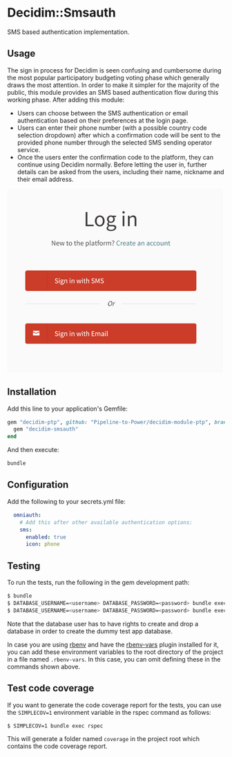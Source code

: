 # Decidim::Smsauth

SMS based authentication implementation.

## Usage

The sign in process for Decidim is seen confusing and cumbersome during the most popular participatory budgeting voting
phase which generally draws the most attention. In order to make it simpler for the majority of the public, this module
provides an SMS based authentication flow during this working phase. After adding this module:

- Users can choose between the SMS authentication or email authentication based on their preferences at the login page.
- Users can enter their phone number (with a possible country code selection dropdown) after which a confirmation code
  will be sent to the provided phone number through the selected SMS sending operator service.
- Once the users enter the confirmation code to the platform, they can continue using Decidim normally. Before letting
  the user in, further details can be asked from the users, including their name, nickname and their email address.

![built-in sms-authentication](docs/smsauthoption.png)

## Installation

Add this line to your application's Gemfile:

```ruby
gem "decidim-ptp", github: "Pipeline-to-Power/decidim-module-ptp", branch: "release/0.26-stable" do
  gem "decidim-smsauth"
end
```

And then execute:

```bash
bundle
```
## Configuration

Add the following to your secrets.yml file:

```yml
  omniauth:
    # Add this after other available authentication options:
    sms:
      enabled: true
      icon: phone
```

## Testing

To run the tests, run the following in the gem development path:

```bash
$ bundle
$ DATABASE_USERNAME=<username> DATABASE_PASSWORD=<password> bundle exec rake test_app
$ DATABASE_USERNAME=<username> DATABASE_PASSWORD=<password> bundle exec rspec
```

Note that the database user has to have rights to create and drop a database in
order to create the dummy test app database.

In case you are using [rbenv](https://github.com/rbenv/rbenv) and have the
[rbenv-vars](https://github.com/rbenv/rbenv-vars) plugin installed for it, you
can add these environment variables to the root directory of the project in a
file named `.rbenv-vars`. In this case, you can omit defining these in the
commands shown above.

## Test code coverage

If you want to generate the code coverage report for the tests, you can use
the `SIMPLECOV=1` environment variable in the rspec command as follows:

```bash
$ SIMPLECOV=1 bundle exec rspec
```

This will generate a folder named `coverage` in the project root which contains
the code coverage report.
